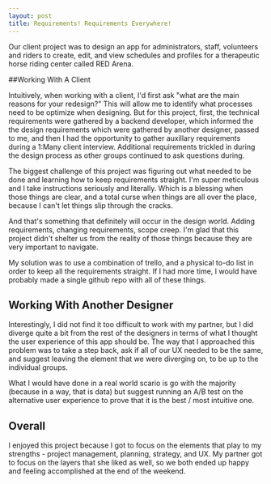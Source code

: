 ```yaml
---
layout: post
title: Requirements! Requirements Everywhere!
---
```


Our client project was to design an app for administrators, staff, volunteers and riders to create, edit, and view schedules and profiles for a therapeutic horse riding center called RED Arena.

##Working With A Client

Intuitively, when working with a client, I'd first ask "what are the main reasons for your redesign?" This will allow me to identify what processes need to be optimize when designing. But for this project, first, the technical requirements were gathered by a backend developer, which informed the the design requirements which were gathered by another designer, passed to me, and then I had the opportunity to gather auxillary requirements during a 1:Many client interview. Additional requirements trickled in during the design process as other groups continued to ask questions during. 

The biggest challenge of this project was figuring out what needed to be done and learning how to keep requirements straight. I'm super meticulous and I take instructions seriously and literally. Which is a blessing when those things are clear, and a total curse when things are all over the place, because I can't let things slip through the cracks. 

And that's something that definitely will occur in the design world. Adding requirements, changing requirements, scope creep. I'm glad that this project didn't shelter us from the reality of those things because they are very important to navigate. 

My solution was to use a combination of trello, and a physical to-do list in order to keep all the requirements straight. If I had more time, I would have probably made a single github repo with all of these things. 


## Working With Another Designer

Interestingly, I did not find it too difficult to work with my partner, but I did diverge quite a bit from the rest of the designers in terms of what I thought the user experience of this app should be. The way that I approached this problem was to take a step back, ask if all of our UX needed to be the same, and suggest leaving the element that we were diverging on, to be up to the individual groups. 

What I would have done in a real world scario is go with the majority (because in a way, that is data) but suggest running an A/B test on the alternative user experience to prove that it is the best / most intuitive one. 

## Overall

I enjoyed this project because I got to focus on the elements that play to my strengths - project management, planning, strategy, and UX. My partner got to focus on the layers that she liked as well, so we both ended up happy and feeling accomplished at the end of the weekend. 